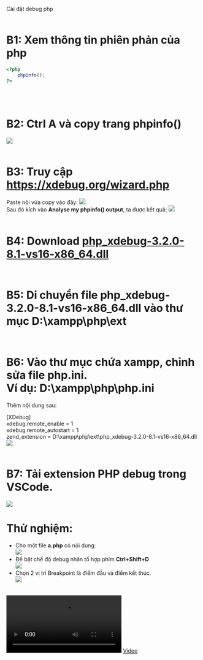 Cài đặt debug php 
<br><br>
# B1: Xem thông tin phiên phản của php
``` PHP
<?php
    phpinfo();
?>
```
<br><br>
# B2: Ctrl A và copy trang phpinfo()
<image src="./img/phpinfo.png"></image><br><br>
# B3: Truy cập <a href="https://xdebug.org/wizard.php">https://xdebug.org/wizard.php</a><br>
Paste nội vừa copy vào đây:
<image src="./img/wizard.png"></image><br>
Sau đó kích vào <b>Analyse my phpinfo() output</b>, ta được kết quả:
<image src="./img/1.png"></image><br><br>
# B4: Download <a href="https://xdebug.org/files/php_xdebug-3.2.0-8.1-vs16-x86_64.dll">php_xdebug-3.2.0-8.1-vs16-x86_64.dll</a><br><br>
# B5: Di chuyển file <b>php_xdebug-3.2.0-8.1-vs16-x86_64.dll</b> vào thư mục <b>D:\xampp\php\ext</b><br><br>
# B6: Vào thư mục chứa xampp, chỉnh sửa file php.ini.<br>Ví dụ: <b>D:\xampp\php\php.ini</b><br>
Thêm nội dung sau:

[XDebug]<br>
xdebug.remote_enable = 1<br>
xdebug.remote_autostart = 1<br>
zend_extension = D:\xampp\php\ext\php_xdebug-3.2.0-8.1-vs16-x86_64.dll<br>
<image src="./img/phpinitdebug.png"></image>
<br><br>
# B7: Tải extension PHP debug trong VSCode.
<image src="./img/ext.png"></image>
# Thử nghiệm:<br>
- Cho một file <b>a.php</b> có nội dung:<br>
<image src="./img/test1.png"></image><br>
- Để bật chế độ debug nhân tổ hợp phím <b>Ctrl+Shift+D</b><br>
<image src="./img/test2.png"></image><br>
- Chọn 2 vị trí Breakpoint là điểm đầu và điểm kết thúc.<br>
<image src="./img/test4.png"></image>
<br>
<video src="./img/bandicam 2023-02-09 16-02-44-815.mp4" controls="controls" style="max-width: 730px;">Video
</video>
<a href="./img/bandicam 2023-02-09 16-02-44-815.mp4">Video</a>

